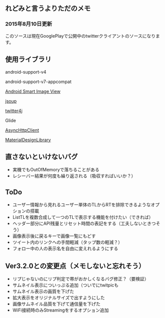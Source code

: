 ## れどみと言うよりただのメモ ##

### 2015年8月10日更新 ###
このソースは現在GooglePlayで公開中のtwitterクライアントのソースになります。

## 使用ライブラリ ##
android-support-v4  

android-support-v7-appcompat

[Android Smart Image View](http://loopj.com/android-smart-image-view/ "Android Smart Image View")  

[jsoup](http://jsoup.org/ "jsoup")  

[twitter4j](http://twitter4j.org/ja/ "twitter4j") 

Glide

[AsyncHttpClient](http://loopj.com/android-async-http/ "AsyncHttpClient")

[MaterialDesignLibrary](https://github.com/navasmdc/MaterialDesignLibrary "MaterialDesignLibrary")

## 直さないといけないバグ ##
* 実機でもOutOfMemoryで落ちることがある
* レシーバー結果が何度も繰り返される（吸収すればいいか？）

## ToDo ##
* ユーザー情報から見れるユーザー単体のTLからRTを排除できるようなオプションの搭載
* ListTLを複数合成して一つのTLで表示する機能を付けたい（できれば）
* ヘッダー部分にAPI残量とリセット時間の表記をする（工夫しないときつそう）
* 画像表示後に戻るキーで画像一覧にもどす
* ツイート内のリンクへの手間軽減（タップ数の軽減？）
* フォロー中の人の表示名を自由に変えれるようにする

## Ver3.2.0との変更点（メモしないと忘れそう） ##
* リプじゃないのにリプ判定で帯がおかしくなるバグ修正？（要検証）
* サムネイル表示についっぷる追加（ついでにtwitpicも
* サムネイル表示の画質を下げた
* 拡大表示をオリジナルサイズで出すようにした
* 画像サムネイル品質を下げて通信量を下げた
* WiFi接続時のみStreamingをするオプション追加